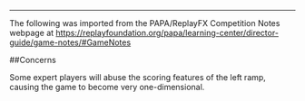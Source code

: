 ***
The following was imported from the PAPA/ReplayFX Competition Notes webpage at https://replayfoundation.org/papa/learning-center/director-guide/game-notes/#GameNotes

##Concerns
            
Some expert players will abuse the scoring features of the left ramp, causing the game to become very one-dimensional.